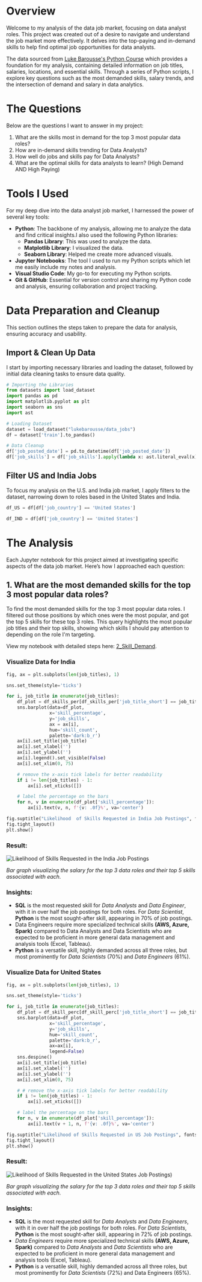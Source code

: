 # Overview
Welcome to my analysis of the data job market, focusing on data analyst roles. This project was created out of a desire to navigate and understand the job market more effectively. It delves into the top-paying and in-demand skills to help find optimal job opportunities for data analysts.

The data sourced from [Luke Barousse's Python Course](https://www.lukebarousse.com/python) which provides a foundation for my analysis, containing detailed information on job titles, salaries, locations, and essential skills. Through a series of Python scripts, I explore key questions such as the most demanded skills, salary trends, and the intersection of demand and salary in data analytics.

# The Questions
Below are the questions I want to answer in my project:

1. What are the skills most in demand for the top 3 most popular data roles?
2. How are in-demand skills trending for Data Analysts?
3. How well do jobs and skills pay for Data Analysts?
4. What are the optimal skills for data analysts to learn? (High Demand AND High Paying)

# Tools I Used
For my deep dive into the data analyst job market, I harnessed the power of several key tools:

- **Python**: The backbone of my analysis, allowing me to analyze the data and find critical insights.I also used the following Python libraries:
    - **Pandas Library**: This was used to analyze the data.
    - **Matplotlib Library**: I visualized the data.
    - **Seaborn Library**: Helped me create more advanced visuals.
- **Jupyter Notebooks**: The tool I used to run my Python scripts which let me easily include my notes and analysis.
- **Visual Studio Code**: My go-to for executing my Python scripts.
- **Git & GitHub**: Essential for version control and sharing my Python code and analysis, ensuring collaboration and project tracking.

# Data Preparation and Cleanup
This section outlines the steps taken to prepare the data for analysis, ensuring accuracy and usability.

## Import & Clean Up Data
I start by importing necessary libraries and loading the dataset, followed by initial data cleaning tasks to ensure data quality.

```python
# Importing the Libraries
from datasets import load_dataset
import pandas as pd
import matplotlib.pyplot as plt
import seaborn as sns
import ast

# Loading Dataset
dataset = load_dataset("lukebarousse/data_jobs")
df = dataset['train'].to_pandas()

# Data Cleanup
df['job_posted_date'] = pd.to_datetime(df['job_posted_date'])
df['job_skills'] = df['job_skills'].apply(lambda x: ast.literal_eval(x) if pd.notna(x) else x)
```

## Filter US and India Jobs
To focus my analysis on the U.S. and India job market, I apply filters to the dataset, narrowing down to roles based in the United States and India.
```python
df_US = df[df['job_country'] == 'United States']

df_IND = df[df['job_country'] == 'United States']
```

# The Analysis
Each Jupyter notebook for this project aimed at investigating specific aspects of the data job market. Here’s how I approached each question:

## 1. What are the most demanded skills for the top 3 most popular data roles?
To find the most demanded skills for the top 3 most popular data roles. I filtered out those positions by which ones were the most popular, and got the top 5 skills for these top 3 roles. This query highlights the most popular job titles and their top skills, showing which skills I should pay attention to depending on the role I'm targeting.

View my notebook with detailed steps here: [2_Skill_Demand](https://github.com/amitkr209/Python_Data_Project/blob/main/3_Project/2_Skill_Count.ipynb).

### Visualize Data for India
```python
fig, ax = plt.subplots(len(job_titles), 1)

sns.set_theme(style='ticks')

for i, job_title in enumerate(job_titles):
    df_plot = df_skills_per[df_skills_per['job_title_short'] == job_title].head(5)
    sns.barplot(data=df_plot,
                x='skill_percentage',
                y='job_skills',
                ax = ax[i],
                hue='skill_count',
                palette='dark:b_r')
    ax[i].set_title(job_title)
    ax[i].set_xlabel('')
    ax[i].set_ylabel('')
    ax[i].legend().set_visible(False)
    ax[i].set_xlim(0, 75)

    # remove the x-axis tick labels for better readability
    if i != len(job_titles) - 1:
        ax[i].set_xticks([])

    # label the percentage on the bars
    for n, v in enumerate(df_plot['skill_percentage']):
        ax[i].text(v, n, f'{v: .0f}%', va='center')

fig.suptitle("Likelihood  of Skills Requested in India Job Postings", fontsize=15)
fig.tight_layout()
plt.show()
```

### Result:
![Likelihood of Skills Requested in the India Job Postings](https://github.com/amitkr209/Python_Data_Project/blob/main/3_Project/Images/Likelihood%20of%20Skills%20Requested%20in%20the%20India%20Job%20Postings.png)

*Bar graph visualizing the salary for the top 3 data roles and their top 5 skills associated with each.*

### Insights:
- **SQL** is the most requested skill for *Data Analysts* and *Data Engineer*, with it in over half the job postings for both roles. For *Data Scientist*, **Python** is the most sought-after skill, appearing in 70% of job postings.
- Data Engineers require more specialized technical skills **(AWS, Azure, Spark)** compared to Data Analysts and Data Scientists who are expected to be proficient in more general data management and analysis tools (Excel, Tableau).
- **Python** is a versatile skill, highly demanded across all three roles, but most prominently for *Data Scientists* (70%) and *Data Engineers* (61%).

### Visualize Data for United States
```python
fig, ax = plt.subplots(len(job_titles), 1)

sns.set_theme(style='ticks')

for i, job_title in enumerate(job_titles):
    df_plot = df_skill_perc[df_skill_perc['job_title_short'] == job_title].head(5)
    sns.barplot(data=df_plot,
                x='skill_percentage',
                y='job_skills',
                hue='skill_count',
                palette='dark:b_r',
                ax=ax[i],
                legend=False)
    sns.despine()
    ax[i].set_title(job_title)
    ax[i].set_xlabel('')
    ax[i].set_ylabel('')
    ax[i].set_xlim(0, 75)

    # # remove the x-axis tick labels for better readability
    if i != len(job_titles) - 1:
        ax[i].set_xticks([])

    # label the percentage on the bars
    for n, v in enumerate(df_plot['skill_percentage']):
        ax[i].text(v + 1, n, f'{v: .0f}%', va='center')

fig.suptitle("Likelihood of Skills Requested in US Job Postings", fontsize=15)
fig.tight_layout()
plt.show()
```

### Result:
![Likelihood of Skills Requested in the United States Job Postings](https://github.com/amitkr209/Python_Data_Project/blob/main/3_Project/Images/Likelihood%20of%20Skills%20Requested%20in%20US%20Job%20Postings.png))


*Bar graph visualizing the salary for the top 3 data roles and their top 5 skills associated with each.*

### Insights:
- **SQL** is the most requested skill for *Data Analysts* and *Data Engineers*, with it in over half the job postings for both roles. For *Data Scientists*, **Python** is the most sought-after skill, appearing in 72% of job postings.
- *Data Engineers* require more specialized technical skills **(AWS, Azure, Spark)** compared to *Data Analysts* and *Data Scientists* who are expected to be proficient in more general data management and analysis tools (Excel, Tableau).
- **Python** is a versatile skill, highly demanded across all three roles, but most prominently for *Data Scientists* (72%) and Data Engineers (65%).
